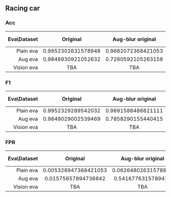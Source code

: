 


## Racing car

### Acc

| Eva\Dataset | Original | Aug-blur original | Aug-InvBright original |Reconstructed | Fore. latent | Fore. img |
|------------:|:--------:|:-----------------:|:----------------------:|:------------: |:------------:|:---------:|
|   Plain eva |   0.9952302631578948    |        0.9682072368421053        |   0.5105756578947368   | 0.9903042763157894        | TBA        |TBA        |
|     Aug eva |   0.9848930921052632    |        0.7280592105263158        |   0.9891694078947368   |   0.9890213815789474      | TBA        |TBA        |
|  Vision eva |   TBA    |        TBA        |          TBA           | TBA        | TBA        |TBA        |

### F1

| Eva\Dataset | Original | Aug-blur original |Aug-InvBright original | Reconstructed | Fore. latent | Fore. img |
|------------:|:--------:|:------------:|:------------: |:------------:|:---------:|:---------:|
|   Plain eva |   0.9952329289542032    |     0.9691588486821111      |0.4819373596336984 |0.9903304382058411 |TBA |TBA        |
|     Aug eva |  0.9849029002539469    |     0.7858290155440415      |0.9891193892978413 |0.989024901552956 |TBA |TBA        |
|  Vision eva |   TBA    |     TBA      |TBA |TBA |TBA |TBA        |

### FPR

| Eva\Dataset | Original | Aug-blur original |    Aug-InvBright original     | Reconstructed | Fore. latent | Fore. img |
|------------:|:--------:|:------------:|:--------------------:|:------------:|:---------:|:---------:|
|   Plain eva |   0.005328947368421053    |    0.06264802631578947      | 0.43414473684210525  |0.012401315789473684 |TBA |TBA        |
|     Aug eva |   0.01575657894736842    |    0.5416776315789473      | 0.006233552631578947 |0.011299342105263158 |TBA |TBA        |
|  Vision eva |   TBA    |     TBA      |         TBA          |TBA |TBA |TBA        |

[//]: # (## Cart pole)

[//]: # ()
[//]: # ()
[//]: # ()
[//]: # (### Acc)

[//]: # ()
[//]: # (| Eva\Dataset | Original | Aug-blur original | Aug-InvBright original |Reconstructed | Fore. latent | Fore. img |)

[//]: # (|------------:|:--------:|:-----------------:|:----------------------:|:------------: |:------------:|:---------:|)

[//]: # (|   Plain eva |   0.9880066355810617    |        0.6458819045911047        |   0.5105756578947368   | 0.9903042763157894        | TBA        |TBA        |)

[//]: # (|     Aug eva |   0.9848930921052632    |        0.7280592105263158        |   0.9891694078947368   |   0.9890213815789474      | TBA        |TBA        |)

[//]: # (|  Vision eva |   TBA    |        TBA        |          TBA           | TBA        | TBA        |TBA        |)

[//]: # ()
[//]: # (### F1)

[//]: # ()
[//]: # (| Eva\Dataset | Original | Aug-blur original |Aug-InvBright original | Reconstructed | Fore. latent | Fore. img |)

[//]: # (|------------:|:--------:|:------------:|:------------: |:------------:|:---------:|:---------:|)

[//]: # (|   Plain eva |   0.9879648167727711    |     0.4537957504192528      |0.4819373596336984 |0.9903304382058411 |TBA |TBA        |)

[//]: # (|     Aug eva |  0.9849029002539469    |     0.7858290155440415      |0.9891193892978413 |0.989024901552956 |TBA |TBA        |)

[//]: # (|  Vision eva |   TBA    |     TBA      |TBA |TBA |TBA |TBA        |)

[//]: # ()
[//]: # (### FPR)

[//]: # ()
[//]: # (| Eva\Dataset | Original | Aug-blur original |    Aug-InvBright original     | Reconstructed | Fore. latent | Fore. img |)

[//]: # (|------------:|:--------:|:------------:|:--------------------:|:------------:|:---------:|:---------:|)

[//]: # (|   Plain eva |  0.008518651362984218    |    0.0024435078909612624      | 0.43414473684210525  |0.012401315789473684 |TBA |TBA        |)

[//]: # (|     Aug eva |   0.01575657894736842    |    0.5416776315789473      | 0.006233552631578947 |0.011299342105263158 |TBA |TBA        |)

[//]: # (|  Vision eva |   TBA    |     TBA      |         TBA          |TBA |TBA |TBA        |)
